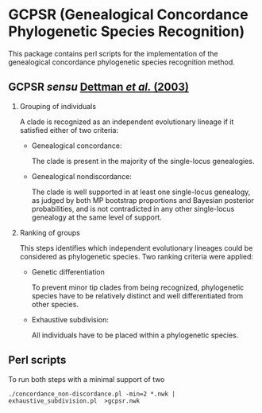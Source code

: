 # GCPSR (Genealogical Concordance Phylogenetic Species Recognition)

This package contains perl scripts for the implementation of the
genealogical concordance phylogenetic species recognition method.

## GCPSR _sensu_ [Dettman _et al._ (2003)](http://dx.doi.org/10.1554/03-073)

1. Grouping of individuals

    A clade is recognized as an independent evolutionary lineage if
    it satisfied either of two criteria:

    - Genealogical concordance:

        The clade is present in the majority of the
        single-locus genealogies.

    - Genealogical nondiscordance:

        The clade is well supported in at least one single-locus
        genealogy, as judged by both MP bootstrap proportions
        and Bayesian posterior probabilities, and is not
        contradicted in any other single-locus genealogy at the same
        level of support.

2. Ranking of groups

    This steps identifies which independent evolutionary lineages
    could be considered as phylogenetic species.
	Two ranking criteria were applied:

    - Genetic differentiation

        To prevent minor tip clades from being recognized,
        phylogenetic species have to be relatively distinct and well
        differentiated from other species.

    - Exhaustive subdivision:

        All individuals have to be placed within a phylogenetic species.

## Perl scripts

To run both steps with a minimal support of two

    ./concordance_non-discordance.pl -min=2 *.nwk | exhaustive_subdivision.pl  >gcpsr.nwk
